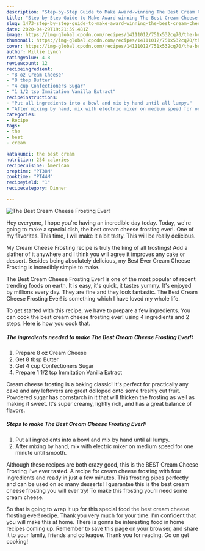 ```yaml
---
description: "Step-by-Step Guide to Make Award-winning The Best Cream Cheese Frosting Ever!"
title: "Step-by-Step Guide to Make Award-winning The Best Cream Cheese Frosting Ever!"
slug: 1473-step-by-step-guide-to-make-award-winning-the-best-cream-cheese-frosting-ever
date: 2020-04-29T19:21:59.481Z
image: https://img-global.cpcdn.com/recipes/14111012/751x532cq70/the-best-cream-cheese-frosting-ever-recipe-main-photo.jpg
thumbnail: https://img-global.cpcdn.com/recipes/14111012/751x532cq70/the-best-cream-cheese-frosting-ever-recipe-main-photo.jpg
cover: https://img-global.cpcdn.com/recipes/14111012/751x532cq70/the-best-cream-cheese-frosting-ever-recipe-main-photo.jpg
author: Millie Lynch
ratingvalue: 4.8
reviewcount: 12
recipeingredient:
- "8 oz Cream Cheese"
- "8 tbsp Butter"
- "4 cup Confectioners Sugar"
- "1 1/2 tsp Immitation Vanilla Extract"
recipeinstructions:
- "Put all ingredients into a bowl and mix by hand until all lumpy."
- "After mixing by hand, mix with electric mixer on medium speed for one minute until smooth."
categories:
- Recipe
tags:
- the
- best
- cream

katakunci: the best cream 
nutrition: 254 calories
recipecuisine: American
preptime: "PT38M"
cooktime: "PT44M"
recipeyield: "1"
recipecategory: Dinner

---
```



![The Best Cream Cheese Frosting Ever!](https://img-global.cpcdn.com/recipes/14111012/751x532cq70/the-best-cream-cheese-frosting-ever-recipe-main-photo.jpg)

Hey everyone, I hope you're having an incredible day today. Today, we're going to make a special dish, the best cream cheese frosting ever!. One of my favorites. This time, I will make it a bit tasty. This will be really delicious.

My Cream Cheese Frosting recipe is truly the king of all frostings! Add a slather of it anywhere and I think you will agree it improves any cake or dessert. Besides being absolutely delicious, my Best Ever Cream Cheese Frosting is incredibly simple to make.

The Best Cream Cheese Frosting Ever! is one of the most popular of recent trending foods on earth. It is easy, it's quick, it tastes yummy. It's enjoyed by millions every day. They are fine and they look fantastic. The Best Cream Cheese Frosting Ever! is something which I have loved my whole life.


To get started with this recipe, we have to prepare a few ingredients. You can cook the best cream cheese frosting ever! using 4 ingredients and 2 steps. Here is how you cook that.

<!--inarticleads1-->

##### The ingredients needed to make The Best Cream Cheese Frosting Ever!:

1. Prepare 8 oz Cream Cheese
1. Get 8 tbsp Butter
1. Get 4 cup Confectioners Sugar
1. Prepare 1 1/2 tsp Immitation Vanilla Extract


Cream cheese frosting is a baking classic! It&#39;s perfect for practically any cake and any leftovers are great dolloped onto some freshly cut fruit. Powdered sugar has cornstarch in it that will thicken the frosting as well as making it sweet. It&#39;s super creamy, lightly rich, and has a great balance of flavors. 

<!--inarticleads2-->

##### Steps to make The Best Cream Cheese Frosting Ever!:

1. Put all ingredients into a bowl and mix by hand until all lumpy.
1. After mixing by hand, mix with electric mixer on medium speed for one minute until smooth.


Although these recipes are both crazy good, this is the BEST Cream Cheese Frosting I&#39;ve ever tasted. A recipe for cream cheese frosting with four ingredients and ready in just a few minutes. This frosting pipes perfectly and can be used on so many desserts! I guarantee this is the best cream cheese frosting you will ever try! To make this frosting you&#39;ll need some cream cheese. 

So that is going to wrap it up for this special food the best cream cheese frosting ever! recipe. Thank you very much for your time. I'm confident that you will make this at home. There is gonna be interesting food in home recipes coming up. Remember to save this page on your browser, and share it to your family, friends and colleague. Thank you for reading. Go on get cooking!
